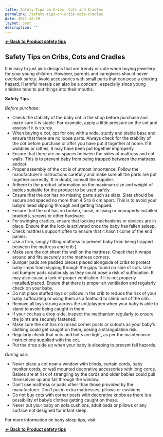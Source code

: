 ```yaml
---
title: Safety Tips on Cribs, Cots and Cradles
permalink: /safety-tips-on-cribs-cots-cradles
date: 2021-12-29
layout: post
description: ""
---
```

**[&#8592; Back to Product safety tips](/consumers/product-safety-tips/children-product)**

## Safety Tips on Cribs, Cots and Cradles
It is easy to just pick designs that are trendy or cute when buying jewellery for your young children. However, parents and caregivers should never overlook safety. Avoid accessories with small parts that can pose a choking hazard. Harmful metals can also be a concern, especially since young children tend to put things into their mouths.

**Safety Tips**

*Before purchase:*
* Check the stability of the baby cot in the shop before purchase and make sure it is stable. For example, apply a little pressure on the cot and assess if it is sturdy. 
*	When buying a cot, opt for one with a wide, sturdy and stable base and ensure that there are no loose parts. Always check for the stability of the cot before purchase or after you have put it together at home. If it wobbles or rattles, it may have been put together improperly.	
*	Ensure that there are no spaces between the sides of mattress and cot walls. This is to prevent baby from being trapped between the mattress andcot.
*	Proper assembly of the cot is of utmost importance. Follow the manufacturer’s instructions carefully and make sure all the parts are put together correctly. If in doubt, consult the supplier.
*	Adhere to the product information on the maximum size and weight of babies suitable for the product to be used safely.
*	Ensure that the cot has no missing parts such as slats. Slats should be secure and spaced no more than 4.5 to 6 cm apart. This is to avoid your baby’s head slipping through and getting trapped.
*	Ensure that the cot has no broken, loose, missing or improperly installed brackets, screws or other hardware.
*	For swinging cradles, ensure that locking mechanisms or devices are in place. Ensure that the lock is activated once the baby has fallen asleep. 
*	Check mattress support often to ensure that it hasn’t come of the end panels.
*	Use a firm, snugly fitting mattress to prevent baby from being trapped between the mattress and crib.]
*	Make sure the cot sheet fits well on the mattress. Check that it wraps around and fits securely at the mattress corners.
*	Bumper pads are padded pieces placed alongside of cribs to protect baby limps from slipping through the gaps found on side of cots. Use cot bumper pads cautiously as they could pose a risk of suffocation. It may also cause a lack of proper ventilation If it is not properly installed/placed. Ensure that there is proper air ventilation and regularly check on your baby. 
*	Do not place stuffed toys or pillows in the crib to reduce the risk of your baby suffocating or using them as a foothold to climb out of the crib.
*	Remove all  toys strung across the cot/playpen when your baby is able to stand to avoid being caught in them.
*	If your cot has a drop-side, inspect the mechanism regularly to ensure the joints are securely fastened.
*	Make sure the cot has no raised corner posts or cutouts as your baby’s clothing could get caught on them, posing a strangulation risk.
*	Regularly check that nuts and bolts are tight, as per the maintenance instructions supplied with the cot.
*	Put the drop side up when your baby is sleeping to prevent fall hazards.


*During use:*
* Never place a cot near a window with blinds, curtain cords, baby monitor cords, or wall mounted decorative accessories with long cords. Babies are at risk of strangling by the cords and older babies could pull themselves up and fall through the window.
* Don’t use mattress or pads other than those provided by the manufacturer. Don’t put in extra mattresses, pillows or cushions.
*	Do not buy cots with corner posts with decorative knobs as there is a possibility of baby’s clothes getting caught on these.
*	Never put your baby on sofa cushions, adult beds or pillows or any surface not designed for infant sleep.


For more information on baby sleep tips, visit

**[&#8592; Back to Product safety tips](/consumers/product-safety-tips/children-product)**